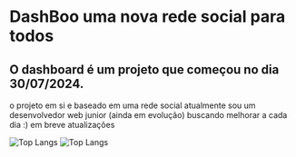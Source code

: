 # DashBoo uma nova rede social para todos
## O **dashboard** é um projeto que começou no dia 30/07/2024. 
o projeto em si e baseado em uma rede social 
atualmente sou um desenvolvedor web junior (ainda em evolução) buscando melhorar a cada dia :)
em breve atualizações

![Top Langs](https://github-readme-stats.vercel.app/api/top-langs/?username=DeveloperLuh&hide_progress=true)
![Top Langs](https://github-readme-stats.vercel.app/api/top-langs/?username=DeveloperLuh&hide_progress=true)
